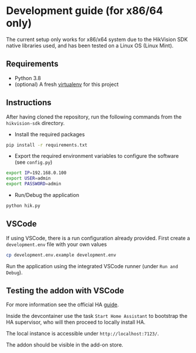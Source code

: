 # Development guide (for x86/64 only)

The current setup only works for x86/x64 system due to the HikVision SDK native libraries used, and has been tested on a Linux OS (Linux Mint).

## Requirements

- Python 3.8
- (optional) A fresh [virtualenv](https://docs.python.org/3/library/venv.html) for this project

## Instructions
After having cloned the repository, run the following commands from the `hikvision-sdk` directory.

- Install the required packages
```bash
pip install -r requirements.txt
```

- Export the required environment variables to configure the software (see `config.py`)
```bash
export IP=192.168.0.100
export USER=admin
export PASSWORD=admin
```

- Run/Debug the application
```bash
python hik.py
```

## VSCode
If using VSCode, there is a run configuration already provided.
First create a `development.env` file with your own values
```bash
cp development.env.example development.env
```

Run the application using the integrated VSCode runner (under `Run and Debug`).

## Testing the addon with VSCode
For more information see the official HA [guide](https://developers.home-assistant.io/docs/add-ons/testing).

Inside the devcontainer use the task `Start Home Assistant` to bootstrap the HA supervisor, who will then proceed to locally install HA.

The local instance is accessible under `http://localhost:7123/`.

The addon should be visible in the add-on store.